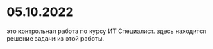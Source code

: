 # 05.10.2022
это контрольная работа по курсу ИТ Специалист.
здесь находится решение задачи из этой работы.
